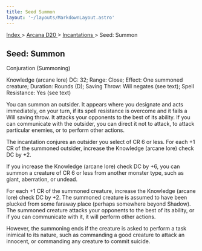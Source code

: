 ```yaml
---
title: Seed Summon
layout: '~/layouts/MarkdownLayout.astro'
---
```


[ Index ](/) > [ Arcana D20 ](/arcana.d20.srd) > [ Incantations ](/arcana.d20.srd/incantations) > Seed: Summon

##  Seed: Summon

Conjuration (Summoning)

Knowledge (arcane lore) DC: 32; Range: Close; Effect: One summoned creature;
Duration: Rounds (D); Saving Throw: Will negates (see text); Spell Resistance:
Yes (see text)

You can summon an outsider. It appears where you designate and acts
immediately, on your turn, if its spell resistance is overcome and it fails a
Will saving throw. It attacks your opponents to the best of its ability. If
you can communicate with the outsider, you can direct it not to attack, to
attack particular enemies, or to perform other actions.

The incantation conjures an outsider you select of CR 6 or less. For each +1
CR of the summoned outsider, increase the Knowledge (arcane lore) check DC by
+2.

If you increase the Knowledge (arcane lore) check DC by +6, you can summon a
creature of CR 6 or less from another monster type, such as giant, aberration,
or undead.

For each +1 CR of the summoned creature, increase the Knowledge (arcane lore)
check DC by +2. The summoned creature is assumed to have been plucked from
some faraway place (perhaps somewhere beyond Shadow). The summoned creature
attacks your opponents to the best of its ability, or if you can communicate
with it, it will perform other actions.

However, the summoning ends if the creature is asked to perform a task
inimical to its nature, such as commanding a good creature to attack an
innocent, or commanding any creature to commit suicide.

